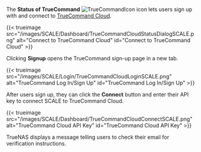 &NewLine;

The **Status of TrueCommand** ![TrueCommandIcon](/images/SCALE/23.10/TrueCommandIcon.png "TrueCommand Icon") icon lets users sign up with and connect to [TrueCommand Cloud](https://portal.ixsystems.com/).

{{< trueimage src="/images/SCALE/Dashboard/TrueCommandCloudStatusDialogSCALE.png" alt="Connect to TrueCommand Cloud" id="Connect to TrueCommand Cloud" >}}

Clicking **Signup** opens the TrueCommand sign-up page in a new tab.

{{< trueimage src="/images/SCALE/Login/TrueCommandCloudLoginSCALE.png" alt="TrueCommand Log In/Sign Up" id="TrueCommand Log In/Sign Up" >}}

After users sign up, they can click the **Connect** button and enter their API key to connect SCALE to TrueCommand Cloud.

{{< trueimage src="/images/SCALE/Dashboard/TrueCommandCloudConnectSCALE.png" alt="TrueCommand Cloud API Key" id="TrueCommand Cloud API Key" >}}

TrueNAS displays a message telling users to check their email for verification instructions.

